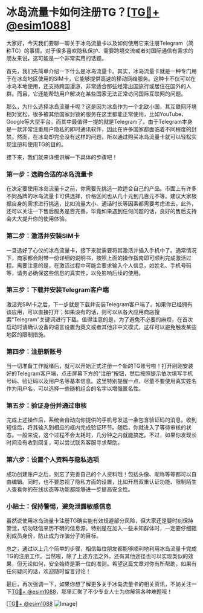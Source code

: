 # 冰岛流量卡如何注册TG？[[TG💪+ @esim1088](https://t.me/s/esim1088)]

大家好，今天我们要聊一聊关于冰岛流量卡以及如何使用它来注册Telegram（简称TG）的事情。对于很多喜欢隐私保护、需要跨境交流或者对国际通信有需求的朋友来说，这可能是一个非常实用的话题。

首先，我们先简单介绍一下什么是冰岛流量卡。其实，冰岛流量卡就是一种专门用于在冰岛地区使用的SIM卡，它能够提供高速的移动网络服务。这种卡不仅可以在冰岛本地使用，还支持跨国漫游，非常适合那些经常出国旅行或居住在国外的人群。而且，它还能帮助用户解决在某些国家无法正常访问国际互联网的问题。

那么，为什么选择冰岛流量卡呢？这是因为冰岛作为一个北欧小国，其互联网环境相对宽松，很多被其他国家封锁的服务在这里都能正常使用，比如YouTube、Google等大型平台。而其中最值得一提的就是Telegram了。由于Telegram本身是一款非常注重用户隐私的即时通讯软件，因此在许多国家都面临着不同程度的封禁。然而，在冰岛却完全没有这样的问题，所以通过购买冰岛流量卡就可以轻松实现注册和使用TG的目的。

接下来，我们就来详细讲解一下具体的步骤吧！

### 第一步：选购合适的冰岛流量卡

在决定要使用冰岛流量卡之前，你需要先挑选一款适合自己的产品。市面上有许多不同品牌的冰岛流量卡可供选择，价格区间也从几十元到几百元不等。建议大家根据自身的需求进行挑选，比如流量大小、通话时长等因素都需要考虑进去。此外，还可以关注一下售后服务是否完善，毕竟如果遇到任何问题的话，良好的售后支持会大大提升你的使用体验。

### 第二步：激活并安装SIM卡

一旦选好了心仪的冰岛流量卡，接下来就需要将其激活并插入手机中了。通常情况下，商家都会附带一份详细的说明书，按照上面的操作指南即可顺利完成激活过程。需要注意的是，在激活过程中可能会要求输入个人信息，如姓名、手机号码等，请务必确保这些信息的真实性，以免影响后续的使用。

### 第三步：下载并安装Telegram客户端

激活完SIM卡之后，下一步就是下载并安装Telegram客户端了。如果你已经拥有该应用，可以直接打开；如果没有的话，则可以从各大应用商店搜索“Telegram”关键词进行下载。值得注意的是，为了避免不必要的麻烦，在首次启动时请确认设备的语言设置为英文或者其他非中文模式，这样可以避免触发某些地区的限制措施。

### 第四步：注册新账号

当一切准备工作就绪后，就可以开始正式注册一个新的TG账号啦！打开刚刚安装好的Telegram客户端，点击屏幕下方的“注册”按钮，然后按照提示依次填写手机号码、验证码以及用户名等基本信息。这里特别提醒一点，尽量不要使用真实姓名作为用户名，可以选择一些随机组合的名字以增强匿名性。

### 第五步：验证身份并通过审核

完成上述操作后，系统会自动向你提供的手机号发送一条包含验证码的消息。收到短信后，将其输入到相应的框内完成验证环节。随后，你就进入了等待审核的状态。一般来说，这个过程不会太耗时，几分钟之内就能搞定。不过，如果你发现长时间没有收到回复，可以尝试联系客服寻求帮助。

### 第六步：设置个人资料与隐私选项

成功创建账户之后，别忘了完善自己的个人资料哦！包括头像、昵称等等都可以自由编辑。同时，也不要忽视了隐私方面的设置，比如开启双重认证功能、限制陌生人查看你的在线状态等功能都能够进一步提高安全性。

### 小贴士：保持警惕，避免泄露敏感信息

虽然说使用冰岛流量卡注册TG确实能有效规避部分风险，但大家还是要时刻保持警觉，切勿轻信来历不明的信息源。特别是在加入一些未知群体时，一定要仔细甄别成员身份，防止成为诈骗分子的目标。

总之，通过以上几个简单的步骤，相信每位朋友都能够顺利地利用冰岛流量卡完成TG的注册工作。当然啦，除了上述方法之外，还有其他途径也可以实现类似的效果，但无论如何，安全始终是第一位的准则。希望这篇文章对你有所帮助，如果有任何疑问的话，欢迎随时留言讨论！

最后，再次强调一下，如果你想了解更多关于冰岛流量卡的相关资讯，不妨关注一下[TG💪+ @esim1088](https://t.me/s/esim1088)，那里汇聚了不少专业人士为你解答各种难题哦！

[[TG💪+ @esim1088](https://t.me/s/esim1088) ![Image](https://i.postimg.cc/4NQfJmqS/Snipaste-2025-05-13-00-14-12.png)]